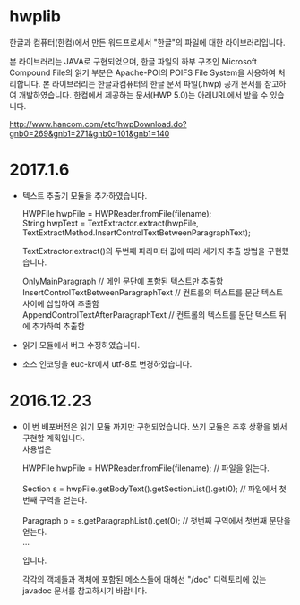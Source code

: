 # hwplib

한글과 컴퓨터(한컴)에서 만든 워드프로세서 "한글"의 파일에 대한 라이브러리입니다.

본 라이브러리는 JAVA로 구현되었으며, 한글 파일의 하부 구조인 Microsoft Compound File의 읽기 부분은 Apache-POI의 POIFS File System을 사용하여 처리합니다.
본 라이브러리는 한글과컴퓨터의 한글 문서 파일(.hwp) 공개 문서를 참고하여 개발하였습니다. 한컴에서 제공하는 문서(HWP 5.0)는 아래URL에서 받을 수 있습니다. 

http://www.hancom.com/etc/hwpDownload.do?gnb0=269&gnb1=271&gnb0=101&gnb1=140


2017.1.6
=========================================================================================

* 텍스트 추출기 모듈을 추가하였습니다. <br>

	HWPFile hwpFile = HWPReader.fromFile(filename); <br>
	String hwpText = TextExtractor.extract(hwpFile, TextExtractMethod.InsertControlTextBetweenParagraphText); <br> 
	
 	TextExtractor.extract()의 두번째 파라미터 값에 따라 세가지 추출 방법을 구현했습니다. <br>
	
	OnlyMainParagraph // 메인 문단에 포함된 텍스트만 추출함 <br>
	InsertControlTextBetweenParagraphText // 컨트롤의 텍스트를 문단 텍스트 사이에 삽입하여 추출함 <br>
	AppendControlTextAfterParagraphText // 컨트롤의 텍스트를 문단 텍스트 뒤에 추가하여 추출함 <br>
	
* 읽기 모듈에서 버그 수정하였습니다. <br>

* 소스 인코딩을 euc-kr에서 utf-8로 변경하였습니다. <br>


2016.12.23 
=========================================================================================
* 이 번 배포버전은 읽기 모듈 까지만 구현되었습니다. 쓰기 모듈은 추후 상황을 봐서 구현할 계획입니다. <br>
	사용법은  <br>
	
	HWPFile hwpFile = HWPReader.fromFile(filename);  			// 파일을 읽는다. <br>	
	Section s = hwpFile.getBodyText().getSectionList().get(0); 		// 파일에서 첫번째 구역을 얻는다. <br>	
	Paragraph p = s.getParagraphList().get(0);				// 첫번째 구역에서 첫번째 문단을 얻는다. <br>
	...		
	
	입니다. <br>
	
	각각의 객체들과 객체에 포함된 메소스들에 대해선 "/doc" 디렉토리에 있는 javadoc 문서를 참고하시기 바랍니다.  <br>
